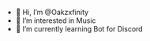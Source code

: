 - 👋 Hi, I’m @Oakzxfinity
- 👀 I’m interested in Music
- 🌱 I’m currently learning Bot for Discord
<!---
Oakzxfinity/Oakzxfinity is a ✨ special ✨ repository because its `README.md` (this file) appears on your GitHub profile.
You can click the Preview link to take a look at your changes.
--->

